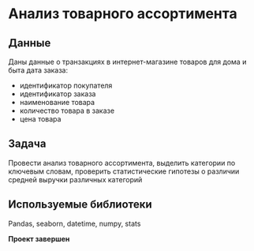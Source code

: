 # Анализ товарного ассортимента
## Данные
Даны данные о транзакциях в интернет-магазине товаров для дома и быта дата заказа:
* идентификатор покупателя
* идентификатор заказа
* наименование товара
* количество товара в заказе
* цена товара
## Задача
Провести анализ товарного ассортимента, выделить категории по ключевым словам, проверить статистические гипотезы о различии средней выручки различных категорий
## Используемые библиотеки
Pandas, seaborn, datetime, numpy, stats

**Проект завершен**
